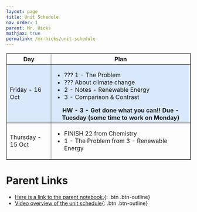 ```yaml
---
layout: page
title: Unit Schedule
nav_order: 1
parent: Mr. Hicks
mathjax: true
permalink: /mr-hicks/unit-schedule
---
```

<table class="s_table_border" border="1">
<thead>
    <tr>
        <th>Day</th>
        <th>Plan</th>
    </tr>
</thead>
<tbody>
    <tr style="background-color: #dae8fc;">
    <td>Friday - 16 Oct</td>
    <td>
        <ul>
            <li>??? 1 - The Problem</li>
            <li>??? About climate change</li>
            <li>2 - Notes - Renewable Energy</li>
            <li>3 - Comparison & Contrast</li>
        </ul>
        <center><b>HW - 3 - Get done what you can!! Due - Tuesday (some time to work on Monday)</b></center>
    </td>
</tr>
<tr>
    <td>Thursday - 15 Oct</td>
    <td>
        <ul>
            <li>FINISH 22 from Chemistry</li>
            <li>1 - The Problem from 3 - Renewable Energy</li>
        </ul>
    </td>
</tr>
</tbody>
</table>

# Parent Links
  * [Here is a link to the parent notebook.](https://usd475-my.sharepoint.com/:o:/g/personal/jeffreyhicks_usd475_org/Ev5RzL1Le8xOiJYuyba-qp0BUFaSZUgUYlGMzjUSEZt0ag?e=igjaJ0){: .btn .btn-outline}
  * [Video overview of the unit schedule](https://jchs-science.github.io/mr-hicks/vids/unit-schedule.mp4){: .btn .btn-outline}